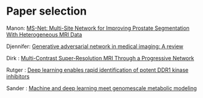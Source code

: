 # Paper selection

Manon: [MS-Net: Multi-Site Network for Improving Prostate Segmentation With Heterogeneous MRI Data](https://ieeexplore.ieee.org/document/9000851)

Djennifer: [Generative adversarial network in medical imaging: A review](https://www.sciencedirect.com/science/article/abs/pii/S1361841518308430)

Dirk : [Multi-Contrast Super-Resolution MRI Through a Progressive Network](https://ieeexplore.ieee.org/document/9001105)

Rutger : [Deep learning enables rapid identification of potent DDR1 kinase inhibitors](https://www.nature.com/articles/s41587-019-0224-x)

Sander : [Machine and deep learning meet genomescale metabolic modeling](https://doi.org/10.1371/journal.pcbi.1007084)

